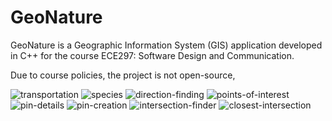 # GeoNature

GeoNature is a Geographic Information System (GIS) application developed in C++ for the course ECE297: Software Design and Communication. 

Due to course policies, the project is not open-source,

![transportation](https://github.com/user-attachments/assets/48ccabb8-7c63-4f3d-a1f4-6e8224b3f312)
![species](https://github.com/user-attachments/assets/cba2844f-ed96-4c91-b1d8-d07074168e1b)
![direction-finding](https://github.com/user-attachments/assets/1925f66e-5941-491c-88ef-02d43a5f7481)
![points-of-interest](https://github.com/user-attachments/assets/1a453364-1e36-4da7-8717-99a74e8161a9)
![pin-details](https://github.com/user-attachments/assets/d9ce2df5-d91e-4ff0-927d-9d143a2eb3ca)
![pin-creation](https://github.com/user-attachments/assets/19a07558-ead0-4c4e-a69f-86aab736363e)
![intersection-finder](https://github.com/user-attachments/assets/da58bda6-4442-4ede-bbb3-1ece701d5a54)
![closest-intersection](https://github.com/user-attachments/assets/924c558c-3ae3-475c-95d9-6f64ee551063)

